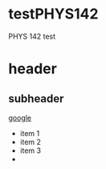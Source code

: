 # testPHYS142
PHYS 142 test

# header
## subheader
[google](//www.google.com)

- item 1
- item 2
- item 3
- 
